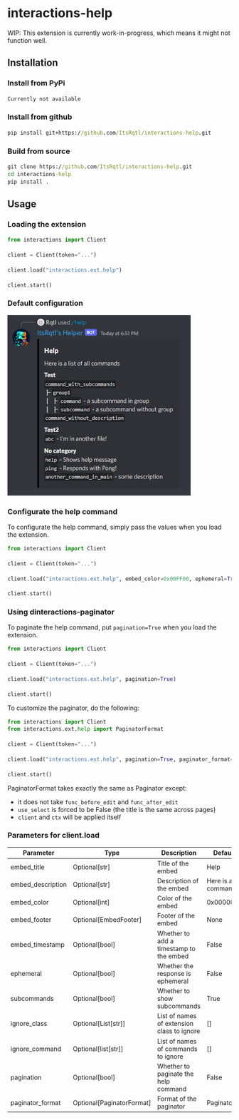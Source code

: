 # interactions-help

WIP: This extension is currently work-in-progress, which means it might not function well.

## Installation

### Install from PyPi

```bat
Currently not available
```

### Install from github

```bat
pip install git+https://github.com/ItsRqtl/interactions-help.git
```

### Build from source

```bat
git clone https://github.com/ItsRqtl/interactions-help.git
cd interactions-help
pip install .
```

## Usage

### Loading the extension

```py
from interactions import Client

client = Client(token="...")

client.load("interactions.ext.help")

client.start()
```

### Default configuration

![image](https://github.com/ItsRqtl/interactions-help/blob/master/img/preview-original.png?raw=true)

### Configurate the help command

To configurate the help command, simply pass the values when you load the extension.

```py
from interactions import Client

client = Client(token="...")

client.load("interactions.ext.help", embed_color=0x00FF00, ephemeral=True, subcommands=True)

client.start()
```

### Using dinteractions-paginator

To paginate the help command, put `pagination=True` when you load the extension.

```py
from interactions import Client

client = Client(token="...")

client.load("interactions.ext.help", pagination=True)

client.start()
```

To customize the paginator, do the following:

```py
from interactions import Client
from interactions.ext.help import PaginatorFormat

client = Client(token="...")

client.load("interactions.ext.help", pagination=True, paginator_format=PaginatorFormat(...))

client.start()
```

PaginatorFormat takes exactly the same as Paginator except:
- it does not take `func_before_edit` and `func_after_edit`
- `use_select` is forced to be False (the title is the same across pages)
- `client` and `ctx` will be applied itself

### Parameters for client.load

|Parameter|Type|Description|Default value|
|---|---|---|---|
|embed_title|Optional[str]|Title of the embed|Help|
|embed_description|Optional[str]|Description of the embed|Here is a list of all commands|
|embed_color|Optional[int]|Color of the embed|0x000000|
|embed_footer|Optional[EmbedFooter]|Footer of the embed|None|
|embed_timestamp|Optional[bool]|Whether to add a timestamp to the embed|False|
|ephemeral|Optional[bool]|Whether the response is ephemeral|False|
|subcommands|Optional[bool]|Whether to show subcommands|True|
|ignore_class|Optional[List[str]]|List of names of extension class to ignore|[]|
|ignore_command|Optional[list[str]]|List of names of commands to ignore|[]|
|pagination|Optional[bool]|Whether to paginate the help command|False|
|paginator_format|Optional[PaginatorFormat]|Format of the paginator|PaginatorFormat()|
